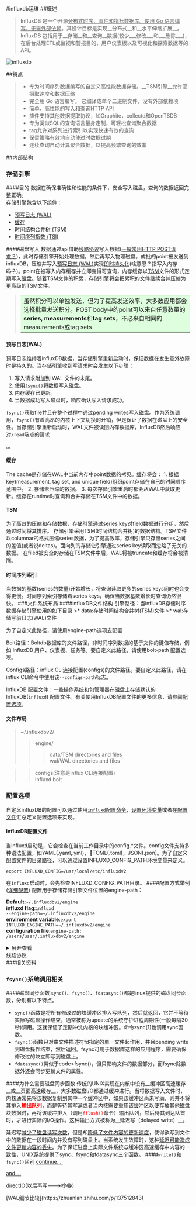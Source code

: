 #influxdb运维
##概述
>InfluxDB 是一个开源<u>分布式时序、事件和指标数据库。使用 Go 语言编写，无需外部依赖</u>。其设计目标是实现__分布式__和__水平伸缩扩展__。InfluxDB 包括用于__存储__和__查询__数据(较少___修改___和___删除___)，在后台处理ETL或监视和警报目的，用户仪表板以及可视化和探索数据等的API。

![influxdb](https://www.influxdata.com/wp-content/uploads/influxdb-circle-products.png)

##特点
> * 专为时间序列数据编写的自定义高性能数据存储。__TSM引擎__允许高摄取速度和数据压缩
> * 完全用 Go 语言编写。 它编译成单个二进制文件，没有外部依赖项
> * 简单，高性能的写入和查询HTTP API
> * 插件支持其他数据提取协议，如Graphite，collectd和OpenTSDB
> * 专为类似SQL的查询语言量身定制，可轻松查询聚合数据
> * tag允许对系列进行索引以实现快速有效的查询
> * 保留策略有效地自动使过时数据过期
> * 连续查询自动计算聚合数据，以提高频繁查询的效率

##内部结构
### 存储引擎
####目的
数据在确保准确性和性能的条件下，安全写入磁盘，查询的数据返回完整正确。  
存储引擎包含以下组件：

* [预写日志 (WAL)](#1.1)
* [缓存](#1.2)
* [时间结构合并树 (TSM)](#1.3)
* [时间序列指数 (TSI)](#1.4)

####磁盘写入
数据通过api借助[线路协议](#2.1)写入数据(<u>一般常用HTTP POST请求？</u>)，此时存储引擎开始处理数据，然后再写入物理磁盘。成批的point被发送到influxDB，压缩并写入[预写日志 (WAL)](#1.1)实现<u>即时持久化</u>(<s>啥意思？指写入内存吗？</s>)。point在被写入内存缓存并立即变得可查询，内存缓存以[TSM](#1.3)文件的形式定期写入磁盘。随着TSM文件的积累，存储引擎将会把累积的文件继续合并压缩为更高级的TSM文件。

><table><tr><td bgcolor=#ddffdd>虽然积分可以单独发送，但为了提高发送效率，大多数应用都会选择批量发送积分。POST body中的point可以来自任意数量的<b>series, measurements</b>和<b>tag sets</b>，不必来自相同的measurements或tag sets</td></tr></table>

<h4 id="1.1">预写日志(WAL)</h4>
预写日志维持着influxDB数据，当存储引擎重新启动时，保证数据在发生意外故障时是持久的。当存储引擎收到写请求时会发生以下步骤：

1. 写入请求附加到 WAL 文件的末尾。
2. 使用[<code>fsync()</code>](#120.1)将数据写入磁盘。
3. 内存缓存已更新。
4. 当数据成功写入磁盘时，响应确认写入请求成功。

<code>fsync()</code>获取file并且在整个过程中通过pending writes写入磁盘。作为系统调用，<code>fsync()</code>有着高昂的内核上下文切换的开销，但是保证了数据在磁盘上的安全性。当存储引擎重新启动时，WAL文件被读回内存数据库，InfluxDB然后响应对<code>/read</code>端点的请求

[...](#120.2)

<h4 id="1.2">缓存</h4>
The cache是存储在WAL中当前内存中point数据的拷贝。缓存将会：
1. 根据key(measurement, tag set, and unique field)组织point存储在自己的时间顺序范围中。
2. 存储未压缩的数据。
3. 每次存储引擎重启时都会从WAL中获取更新。缓存在runtime时查询和合并存储在TSM文件中的数据。

<h4 id="1.3">TSM</h4>
为了高效的压缩和存储数据，存储引擎通过series key对field数据进行分组，然后通过时间将其排序。  
存储引擎采用TSM(时间结构合并树)的数据结构。TSM文件以columnar的格式压缩series数据，为了提高效率，存储引擎只存储series之间的差值(或者说deltas)。面向列的存储让引擎通过series key读取而忽略了无关的数据。  
在filed被安全的存储在TSM文件中后，WAL将被truncate和缓存将会被清除。

<h4 id="1.4">时间序列索引</h4>
当数据的基数(series的数量)开始增长，将查询读取更多的series keys同时也会变得更慢。时间序列索引存储着series keys，确保当数据基数增长时查询仍然很快。
###文件系统布局
####influxDB文件结构
引擎路径：当influxDB存储时序数据存储引擎使用的如下目录
>* data:存储时间结构合并树(TSM)文件
>* wal:存储写前日志(WAL)文件

为了自定义此路径，请使用engine-path选项去配置

Bolt路径：Boltdb数据库的文件路径，非时间序列数据的基于文件的键值存储，例如 InfluxDB 用户、仪表板、任务等。要自定义此路径，请使用bolt-path 配置选项。

Configs路径：influx CLI连接配置(configs)的文件路径。要自定义此路径，请在influx CLI命令中使用该<code>--configs-path</code>标志。

InfluxDB 配置文件：一些操作系统和包管理器在磁盘上存储默认的InfluxDB(<code>influxd</code>) 配置文件。有关使用InfluxDB配置文件的更多信息，请参阅[配置选项](#1.6)。

#### 文件布局

>~/.influxdbv2/
>>engine/
>>>data/TSM directories and files  
wal/WAL directories and files

>>configs(注意是influx CLI连接配置)  
influxd.bolt

<h3 id="1.6">配置选项</h3>
自定义influxDB的配置可以通过使用<u><code>influxd</code>配置命令</u>，<u>设置环境变量</u>或者在<u>配置文件</u>汇总定义配置选项来实现。

<h4 id="1.6.3">influxDB配置文件</h4>
当influxd启动是，它会检查在当前工作目录中的config.*文件。config文件支持多种语法配置，如YAML(.yaml,.yml)，TOML(.toml)，JSON(.json)。为了自定义配置文件的目录路径，可以通过设置INFLUXD_CONFIG_PATH环境变量来定义。

<code>export INFLUXD_CONFIG=/usr/local/etc/influxdv2</code>

在<code>influxd</code>启动时，会先检查INFLUXD_CONFIG_PATH目录。
####配置方式举例([详细配置](https://docs.influxdata.com/influxdb/v2.0/reference/config-options/#configuration-options))
配置用于存储存储引擎文件位置的engine-path：
>
**Default**:<code>~/.influxdbv2/engine</code><br/>
**influxd flag**:<code>influxd --engine-path=~/.influxdbv2/engine</code><br/>
**environment variable**:<code>export INFLUXD_ENGINE_PATH=~/.influxdbv2/engine</code><br/>
**configuration file**:<code>engine-path: /users/user/.influxdbv2/engine</code><br/>



<details>
<summary>展开查看</summary>
<pre><code>
System.out.println("Hello to see U!");
</code></pre>
</details>

<div id="2.1">线路协议</div>
###相关资料
<div id="120.1"><h3><code>fsync()</code>系统调用相关</h3></div>

####磁盘同步函数
<code>sync()</code>、<code>fsync()</code>、<code>fdatasync()</code>都是linux提供的磁盘同步函数，分别有以下特点。  
>
* <code>sync()</code>函数是将所有修改过的块缓冲区排入写队列，然后就返回，它并不等待实际写磁盘操作结束，通常被称为update的系统守护进程周期性(一般每隔30秒)调用。这就保证了定期冲洗内核的块缓冲区。命令sync(1)也调用sync函数。  
* <code>fsync()</code>函数只对由文件描述符fd指定的单一文件起作用，并且pending write到磁盘操作结束，然后返回。fsync可用于数据库这样的应用程序，需要确保修改过的块立即写到磁盘上。  
* <code>fdatasync()</code>类似于code>fsync()</code>，但只影响文件的数据部分，而fsync除数据外还会同步更新文件的属性。

####为什么需要磁盘同步函数
传统的UNIX实现在内核中设有__缓冲区高速缓存__或__页面高速缓存__，大多数磁盘I/O都通过缓冲进行。当将数据写入文件时，内核通常先将该数据复制到其中一个缓冲区中，如果该缓冲区尚未写满，则并不将其排入<font color="#ff0000">__输出队列__</font>，而是等待其写满或者当内核需要重用该缓冲区以便存放其他磁盘块数据时，再将该缓冲排入（调用<font color="#ff0000"><code>fflush()</code></font>命令）输出队列，然后待其到达队首时，才进行实际的I/O操作。这种输出方式被称为__延迟写（delayed write）__。

延迟写<u>减少了磁盘读写次数</u>，但是却<u>降低了文件内容的更新速度</u>，使得欲写到文件中的数据在一段时间内并没有写到磁盘上。当系统发生故障时，这种<u>延迟可能造成文件更新内容的丢失</u>。为了保证磁盘上实际文件系统与缓冲区高速缓存中内容的一致性，UNIX系统提供了sync、fsync和fdatasync三个函数。
####<code>write()</code>和<code>fsync()</code>区别
[continue....](https://blog.csdn.net/hmxz2nn/article/details/82868980)

[and....](https://www.jb51.net/article/101062.htm)

[directIO](https://blog.csdn.net/alex_xfboy/article/details/91865675)(以后再写--->抄😂)

<div id="120.2">[WAL细节比较](https://zhuanlan.zhihu.com/p/137512843)